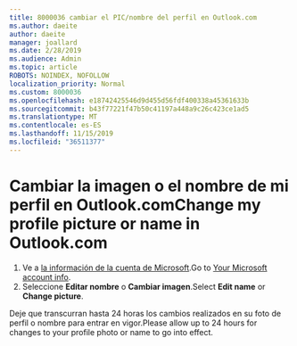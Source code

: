 ```yaml
---
title: 8000036 cambiar el PIC/nombre del perfil en Outlook.com
ms.author: daeite
author: daeite
manager: joallard
ms.date: 2/28/2019
ms.audience: Admin
ms.topic: article
ROBOTS: NOINDEX, NOFOLLOW
localization_priority: Normal
ms.custom: 8000036
ms.openlocfilehash: e18742425546d9d455d56fdf400338a45361633b
ms.sourcegitcommit: b43f77221f47b50c41197a448a9c26c423ce1ad5
ms.translationtype: MT
ms.contentlocale: es-ES
ms.lasthandoff: 11/15/2019
ms.locfileid: "36511377"
---
```

# <a name="change-my-profile-picture-or-name-in-outlookcom"></a><span data-ttu-id="8da3a-102">Cambiar la imagen o el nombre de mi perfil en Outlook.com</span><span class="sxs-lookup"><span data-stu-id="8da3a-102">Change my profile picture or name in Outlook.com</span></span>

1. <span data-ttu-id="8da3a-103">Ve a [la información de la cuenta de Microsoft](https://go.microsoft.com/fwlink/p/?linkid=860841).</span><span class="sxs-lookup"><span data-stu-id="8da3a-103">Go to [Your Microsoft account info](https://go.microsoft.com/fwlink/p/?linkid=860841).</span></span>
1. <span data-ttu-id="8da3a-104">Seleccione **Editar nombre** o **Cambiar imagen**.</span><span class="sxs-lookup"><span data-stu-id="8da3a-104">Select **Edit name** or **Change picture**.</span></span>

<span data-ttu-id="8da3a-105">Deje que transcurran hasta 24 horas los cambios realizados en su foto de perfil o nombre para entrar en vigor.</span><span class="sxs-lookup"><span data-stu-id="8da3a-105">Please allow up to 24 hours for changes to your profile photo or name to go into effect.</span></span>